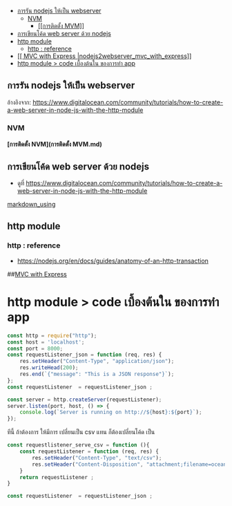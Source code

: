 
<!-- @import "[TOC]" {cmd="toc" depthFrom=1 depthTo=6 orderedList=false} -->

<!-- code_chunk_output -->

  - [การรัน nodejs ให้เป็น webserver](#การรัน-nodejs-ให้เป็น-webserver)
    - [NVM](#nvm)
      - [[[การติดตั้ง MVM]]](#การติดตั้ง-mvm)
  - [การเขียนโค้ด web server ด้วย  nodejs](#การเขียนโค้ด-web-server-ด้วย--nodejs)
  - [http module](#http-module)
    - [http : reference](#http--reference)
  - [[[ MVC with Express |nodejs2webserver_mvc_with_express]]](#-mvc-with-express-nodejs2webserver_mvc_with_express)
- [http module > code เบื้องต้นใน ของการทำ app](#http-module--code-เบื้องต้นใน-ของการทํา-app)

<!-- /code_chunk_output -->


## การรัน nodejs ให้เป็น webserver 
อ้างอิงจาก: https://www.digitalocean.com/community/tutorials/how-to-create-a-web-server-in-node-js-with-the-http-module


### NVM 
#### [การติดตั้ง NVM](การติดตั้ง MVM.md)



## การเขียนโค้ด web server ด้วย  nodejs
- ดูที่ https://www.digitalocean.com/community/tutorials/how-to-create-a-web-server-in-node-js-with-the-http-module


<!-- pagebreak -->
[markdown_using](markdown_using.md)


<!-- pagebreak -->

## http module
### http : reference  
- https://nodejs.org/en/docs/guides/anatomy-of-an-http-transaction  

<!-- pagebreak -->

##[MVC with Express](nodejs2webserver_mvc_with_express.md)

# http module > code เบื้องต้นใน ของการทำ app  
```javascript
const http = require("http");
const host = 'localhost';
const port = 8000;
const requestListener_json = function (req, res) {
    res.setHeader("Content-Type", "application/json");
    res.writeHead(200);
    res.end(`{"message": "This is a JSON response"}`);
};
const requestListener  = requestListener_json ;

const server = http.createServer(requestListener);
server.listen(port, host, () => {
    console.log(`Server is running on http://${host}:${port}`);
});
```

ทีนี้ ถ้าต้องการ ให้มีการ เปลี่ยนเป็น csv แทน ก็ต้องเปลี่ยนโค้ด เป็น 
```javascript
const requestlistener_serve_csv = function (){
    const requestListener = function (req, res) {
        res.setHeader("Content-Type", "text/csv");
        res.setHeader("Content-Disposition", "attachment;filename=oceanpals.csv");
    }
    return requestListener ;
}

const requestListener  = requestListener_json ;

```

